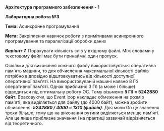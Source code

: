 **Архітектура програмного забезпечення - 1**

**Лабораторна робота №3**

**Тема:** Асинхронне програмування

**Мета:** Закріплення навичок роботи з примітивами асинхронного програмування та паралелізації обробки даних 

_**Варіант 7.**_ Порахувати кількість слів у вхідному файлі. Між словами у текстовому файлі має бути принаймні один пропуск.

Оскільки для виконання кожного файлу використовується оперативна пам'ять машини, то для обчислення максимальної кількості файлів потрібно відповідно відштовхуватись від кількості доступної оперативної пам'яті. На використовуваній машині наявно 8 Гб оперативної пам'яті. Однак приблизно 3 Гб (а може і більше) відводиться під оптимальну роботу ОС. Тому візьмемо **5 Гб = 5242880 байт**. Враховуючи, що Event loop накладає обмеження на розмір пам'яті, яка виділяється для файлу (до 4000 байт), можна зробити обчислення:
_**5242880 / 4000 ≈ 1310 (файлів)**_.  Для мови Go це значення трохи більше, тому що на виконання рутини виділяється менше пам'яті. Але це лише приблизне значення і на практиці зазвичай відрізняється від теоретичного.

